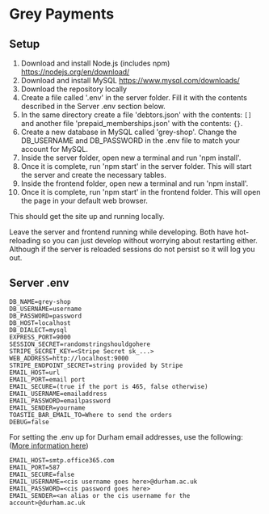 # Grey Payments
## Setup
1. Download and install Node.js (includes npm) https://nodejs.org/en/download/
2. Download and install MySQL https://www.mysql.com/downloads/
3. Download the repository locally
4. Create a file called '.env' in the server folder. Fill it with the contents described in the Server .env section below.
5. In the same directory create a file 'debtors.json' with the contents: `[]` and another file 'prepaid_memberships.json' with the contents: `{}`.
5. Create a new database in MySQL called 'grey-shop'. Change the DB_USERNAME and DB_PASSWORD in the .env file to match your account for MySQL.
6. Inside the server folder, open new a terminal and run 'npm install'.
7. Once it is complete, run 'npm start' in the server folder. This will start the server and create the necessary tables.
8. Inside the frontend folder, open new a terminal and run 'npm install'.
9. Once it is complete, run 'npm start' in the frontend folder. This will open the page in your default web browser.

This should get the site up and running locally.

Leave the server and frontend running while developing. Both have hot-reloading so you can just develop without worrying about restarting either. Although if the server is reloaded sessions do not persist so it will log you out.

## Server .env
```
DB_NAME=grey-shop
DB_USERNAME=username
DB_PASSWORD=password
DB_HOST=localhost
DB_DIALECT=mysql
EXPRESS_PORT=9000
SESSION_SECRET=randomstringshouldgohere
STRIPE_SECRET_KEY=<Stripe Secret sk_...>
WEB_ADDRESS=http://localhost:9000
STRIPE_ENDPOINT_SECRET=string provided by Stripe
EMAIL_HOST=url
EMAIL_PORT=email port
EMAIL_SECURE=(true if the port is 465, false otherwise)
EMAIL_USERNAME=emailaddress
EMAIL_PASSWORD=emailpassword
EMAIL_SENDER=yourname
TOASTIE_BAR_EMAIL_TO=Where to send the orders
DEBUG=false
```

For setting the .env up for Durham email addresses, use the following: ([More information here](https://www.dur.ac.uk/cis/faqs/?faqno=2721))
```
EMAIL_HOST=smtp.office365.com
EMAIL_PORT=587
EMAIL_SECURE=false
EMAIL_USERNAME=<cis username goes here>@durham.ac.uk
EMAIL_PASSWORD=<cis password goes here>
EMAIL_SENDER=<an alias or the cis username for the account>@durham.ac.uk
```
